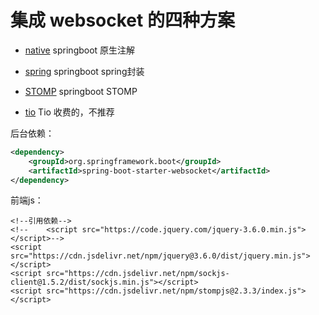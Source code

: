 # 集成 websocket 的四种方案

- [native](./src/main/java/com/zja/nativewebsocket) springboot 原生注解
- [spring](./src/main/java/com/zja/springwebsocket) springboot  spring封装
- [STOMP](./src/main/java/com/zja/stompwebsocket) springboot  STOMP 

- [tio](./src/main/java/com/zja/tio) Tio 收费的，不推荐

后台依赖：
```xml
<dependency>
    <groupId>org.springframework.boot</groupId>
    <artifactId>spring-boot-starter-websocket</artifactId>
</dependency>
```

前端js：

```
<!--引用依赖-->
<!--    <script src="https://code.jquery.com/jquery-3.6.0.min.js"></script>-->
<script src="https://cdn.jsdelivr.net/npm/jquery@3.6.0/dist/jquery.min.js"></script>
<script src="https://cdn.jsdelivr.net/npm/sockjs-client@1.5.2/dist/sockjs.min.js"></script>
<script src="https://cdn.jsdelivr.net/npm/stompjs@2.3.3/index.js"></script>

```

